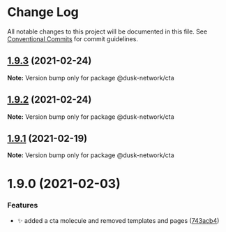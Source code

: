 # Change Log

All notable changes to this project will be documented in this file.
See [Conventional Commits](https://conventionalcommits.org) for commit guidelines.

## [1.9.3](https://github.com/dusk-network/dusk-ui-kit/compare/@dusk-network/cta@1.9.2...@dusk-network/cta@1.9.3) (2021-02-24)

**Note:** Version bump only for package @dusk-network/cta





## [1.9.2](https://github.com/dusk-network/dusk-ui-kit/compare/@dusk-network/cta@1.9.1...@dusk-network/cta@1.9.2) (2021-02-24)

**Note:** Version bump only for package @dusk-network/cta





## [1.9.1](https://github.com/dusk-network/dusk-ui-kit/compare/@dusk-network/cta@1.9.0...@dusk-network/cta@1.9.1) (2021-02-19)

**Note:** Version bump only for package @dusk-network/cta





# 1.9.0 (2021-02-03)


### Features

* ✨ added a cta molecule and removed templates and pages ([743acb4](https://github.com/dusk-network/dusk-ui-kit/commit/743acb4a7ca2351e4a007124dfec6fed2949d880))
